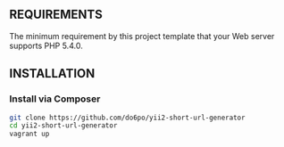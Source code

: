 REQUIREMENTS
------------

The minimum requirement by this project template that your Web server supports PHP 5.4.0.


INSTALLATION
------------

### Install via Composer

```bash
git clone https://github.com/do6po/yii2-short-url-generator
cd yii2-short-url-generator
vagrant up

```
